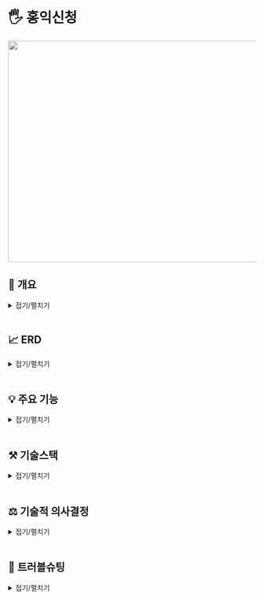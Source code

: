 # 🖐 홍익신청
<img src = "https://user-images.githubusercontent.com/117654450/208507651-fbd2f034-894b-419c-ad81-44d98839af0f.png" height = "450px" width = "600px" allign = "left">

</br>

## 📝 개요

<details>
<summary>접기/펼치기</summary> </br>

* **프로젝트명** : 홍익신청

* **주제** : 기존의 홍익대학교의 수강신청 사이트를 소량화하여 클론 프로젝트를 진행했습니다.

* **기간** : 2022년 11월 16일 ~ 2023년 1월 16일

* **팀원** : [이상훈](https://github.com/strangehoon) 


</details>

</br>


## 📈 ERD 

<details>
<summary>접기/펼치기</summary> </br>

<img src = "https://user-images.githubusercontent.com/117654450/234635670-496a94aa-2966-45f3-9376-baa9c36cc2dc.png" height = "450px" width = "700px" allign = "left">

</details>

</br>

## 💡 주요 기능

<details>
<summary>접기/펼치기</summary> </br>


**❗️❗ 권한(관리자, 학생)에 따라 이용할 수 있는 서비스가 다릅니다.❗️❗️**

> 📌 홈 화면에서 로그인 버튼 외에는 동작하지 않습니다. </br>
수강신청 사이트이기 때문에 따로 회원가입 기능은 구현하지 않았습니다. </br>
로그인하면 신원에 따라 관리자 뷰와 학생 뷰로 나뉩니다. </br>
관리자 ID = manager,  PW = 0000 </br>
학생 ID = student,  PW = 1234

</br>

### 관리자 
관리자는 **공지사항 관리, 개설강좌 관리, 수강신청 내역 관리** 권한이 있습니다. 
</br>

* **1. 공지사항 관리**

    공지사항들을 관리합니다. </br>
    공지사항을 등록, 수정, 조회, 삭제할 수 있습니다. </br>

    <img src = "https://user-images.githubusercontent.com/117654450/209309562-0b477cb9-a563-434a-be07-5bc9542a3d57.png" height = "450px" width = "750px" allign = "left">

* **1.1 게시물  등록**

    <img src = "https://user-images.githubusercontent.com/117654450/209310065-1c179ced-75bc-42c5-8e3c-175797c6b7f7.png" height = "350px" width = "300px" allign = "left">

* **1.2 게시물  수정 및 삭제**

    <img src = "https://user-images.githubusercontent.com/117654450/209309790-aacc8ee4-bbf1-4346-8b82-d2567e6dd7db.png" height = "350px" width = "300px" allign = "left">

</br>

* **2. 개설강좌 관리**
    
    이번 학기 개설되는 강좌들을 관리합니다. </br>
    강좌 정보를 등록, 수정, 삭제할 수 있습니다. 
    <img src = "https://user-images.githubusercontent.com/117654450/208511310-b910bff1-ea35-4cab-93fd-c81add0504aa.png" height = "450px" width = "750px" allign = "left">

* **2.1 강좌 등록**

    <img src = "https://user-images.githubusercontent.com/117654450/208681144-8ff0ce60-9c8e-4655-a28c-c809a442a7f8.png" height = "350px" width = "300px" allign = "left">

* **2.2 강좌 수정**

    <img src = "https://user-images.githubusercontent.com/117654450/208680894-f09d3bd7-21ef-4cea-85b4-980b12ad41e4.png" height = "350px" width = "300px" allign = "left">

</br>

* **3. 수강신청 내역 관리**

</br>

### 학생

학생은 **공지사항 열람, 개설강좌 검색, 담아두기 내역 조회, 수강신청 내역 조회 권한**이 있습니다.

* **1. 공지사항 열람**

<img src = "https://user-images.githubusercontent.com/117654450/209312585-2aacb3bb-4964-463c-93be-97c6919d140e.png" height = "450px" width = "750px" allign = "left">

</br>

<img src = "https://user-images.githubusercontent.com/117654450/209311429-4cf28c1d-b8b7-4804-89e5-e2e73e0ecd4d.png" height = "350px" width = "300px" allign = "left">

> 학생은 공지사항을 열람만 할 수 있습니다.

</br>

* **2. 개설 강좌 검색**

전공, 학년, 과목명에 따라 검색이 가능합니다. '담아두기' 버튼을 누르면 장바구니에 담을 수 있습니다. 

담아두기에는 다음과 같은 제약사항이 있습니다.

> 동일한 강좌는 담을 수 없습니다. </br>
19학점을 초과해서 담을 수 없습니다. </br>
강좌 시간을 중복해서 택할 수 없습니다. </br>

</br>

<img src = "https://user-images.githubusercontent.com/117654450/208515388-e096d0cf-cd52-4e04-a122-681563cda8d2.png" height = "450px" width = "750px" allign = "left">

</br>

* **3. 담아두기 내역 조회**

'담은 과목 수강신청하기' 버튼을 누르면 수강신청이 됩니다.

<img src = "https://user-images.githubusercontent.com/117654450/209866782-cef456d3-d6a5-4bff-b7bd-8944ce55d18e.png" height = "450px" width = "750px" allign = "left">

</br>

* **4. 수강신청 내역 조회**

이번 학기 본인이 시간표를 열람할 수 있습니다.

</br>

<img src = "https://user-images.githubusercontent.com/117654450/209866915-bf1afe57-9463-4101-8615-6405a83edb08.png" height = "550px" width = "450px" allign = "left">

</details>

</br>

## ⚒ 기술스택
<details>
<summary>접기/펼치기</summary> </br> 

**Frontend** 

<img src="https://img.shields.io/badge/HTML-E34F26?style=flat&logo=HTML&logoColor=white"/>
<img src="https://img.shields.io/badge/CSS-1572B6?style=flat&logo=CSS&logoColor=white"/>
<img src="https://img.shields.io/badge/JavaScript-E34F26?style=flat&logo=JavaScript&logoColor=white"/>
<img src="https://img.shields.io/badge/Bootstrap-7952B3?style=flat&logo=Bootstrap&logoColor=white"/>
<img src="https://img.shields.io/badge/Jquery-0769AD?style=flat&logo=Jquery&logoColor=white"/>

</br>

**Backend**

<img src="https://img.shields.io/badge/SpringBoot-6DB33F?style=flat&logo=SpringBoot&logoColor=white"/> <img src="https://img.shields.io/badge/Spring Data Jpa-E31E52?style=flat&logo=Spring Data Jpa&logoColor=white"/>
<img src="https://img.shields.io/badge/Querydsl-0096D6?style=flat&logo=Querydsl&logoColor=white"/> 
<img src="https://img.shields.io/badge/MySql-4479A1?style=flat&logo=MySql&logoColor=white"/>
<img src="https://img.shields.io/badge/Gradle-02303A?style=flat&logo=Gradle&logoColor=white"/>
<img src="https://img.shields.io/badge/GitHub-181717?style=flat&logo=GitHub&logoColor=white"/>
<img src="https://img.shields.io/badge/Thymeleaf-005F0F?style=flat&logo=Thymeleaf&logoColor=white"/>

</details>

</br>

## ⚖️ 기술적 의사결정
<details>
<summary>접기/펼치기</summary> </br>

</br>

</details>

</br>

## 🔨 트러블슈팅
<details>
<summary>접기/펼치기</summary> </br>

[글 번호 정렬](https://velog.io/@strangehoon/%EB%AC%B8%EC%A0%9C%ED%95%B4%EA%B2%B0-%ED%8E%98%EC%9D%B4%EC%A7%95%EC%B2%98%EB%A6%AC) </br>
[비동기, 동기](https://velog.io/@strangehoon/%ED%8A%B8%EB%9F%AC%EB%B8%94-%EC%8A%88%ED%8C%85-ajax-%EB%B9%84%EB%8F%99%EA%B8%B0-%EB%8F%99%EA%B8%B0)

</details>


